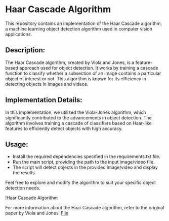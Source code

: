 # Haar Cascade Algorithm

This repository contains an implementation of the Haar Cascade algorithm, a machine learning object detection algorithm used in computer vision applications.

## Description:
The Haar Cascade algorithm, created by Viola and Jones, is a feature-based approach used for object detection. It works by training a cascade function to classify whether a subsection of an image contains a particular object of interest or not. This algorithm is known for its efficiency in detecting objects in images and videos.

## Implementation Details:
In this implementation, we utilized the Viola-Jones algorithm, which significantly contributed to the advancements in object detection. The algorithm involves training a cascade of classifiers based on Haar-like features to efficiently detect objects with high accuracy.

## Usage:
- Install the required dependencies specified in the requirements.txt file.
- Run the main script, providing the path to the input image/video file.
- The script will detect objects in the provided image/video and display the results.

Feel free to explore and modify the algorithm to suit your specific object detection needs.

!Haar Cascade Algorithm

For more information about the Haar Cascade algorithm, refer to the original paper by Viola and Jones.
<a href="https://www.cs.cmu.edu/~efros/courses/LBMV07/Papers/viola-cvpr-01.pdf" target="_blank">File</a> 
